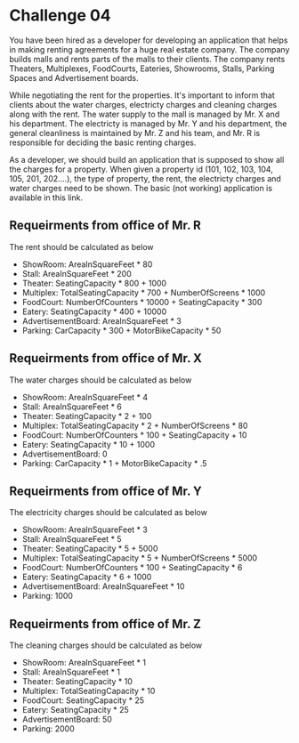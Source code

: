 
# Challenge 04

You have been hired as a developer for developing an application that helps in making renting agreements for a huge real estate company. The company builds malls and rents parts of the malls to their clients. The company rents Theaters, Multiplexes, FoodCourts, Eateries, Showrooms, Stalls, Parking Spaces and Advertisement boards.

While negotiating the rent for the properties. It's important to inform that clients about the water charges, electricty charges and cleaning charges along with the rent. The water supply to the mall is managed by Mr. X and his department. The electricty is managed by Mr. Y and his department, the general cleanliness is maintained by Mr. Z and his team, and Mr. R is responsible for deciding the basic renting charges.

As a developer, we should build an application that is supposed to show all the charges for a property. When given a property id (101, 102, 103, 104, 105, 201, 202....), the type of property, the rent, the electricty charges and water charges need to be shown. The basic (not working) application is available in this link. 

## Requeirments from office of Mr. R
The rent should be calculated as below
* ShowRoom:  AreaInSquareFeet * 80
* Stall: AreaInSquareFeet * 200
* Theater: SeatingCapacity * 800 + 1000
* Multiplex: TotalSeatingCapacity * 700 + NumberOfScreens * 1000
* FoodCourt: NumberOfCounters * 10000 + SeatingCapacity * 300
* Eatery: SeatingCapacity * 400 + 10000
* AdvertisementBoard: AreaInSquareFeet * 3
* Parking: CarCapacity * 300 + MotorBikeCapacity * 50

## Requeirments from office of Mr. X
The water charges should be calculated as below
* ShowRoom:  AreaInSquareFeet * 4
* Stall: AreaInSquareFeet * 6
* Theater: SeatingCapacity * 2 + 100
* Multiplex: TotalSeatingCapacity * 2 + NumberOfScreens * 80
* FoodCourt: NumberOfCounters * 100 + SeatingCapacity + 10
* Eatery: SeatingCapacity * 10 + 1000
* AdvertisementBoard: 0
* Parking: CarCapacity * 1 + MotorBikeCapacity * .5

## Requeirments from office of Mr. Y
The electricity charges should be calculated as below
* ShowRoom:  AreaInSquareFeet * 3
* Stall: AreaInSquareFeet * 5
* Theater: SeatingCapacity * 5 + 5000
* Multiplex: TotalSeatingCapacity * 5 + NumberOfScreens * 5000
* FoodCourt: NumberOfCounters * 100 + SeatingCapacity * 6
* Eatery: SeatingCapacity * 6 + 1000
* AdvertisementBoard: AreaInSquareFeet * 10
* Parking: 1000

## Requeirments from office of Mr. Z
The cleaning charges should be calculated as below
* ShowRoom:  AreaInSquareFeet * 1
* Stall: AreaInSquareFeet * 1
* Theater: SeatingCapacity * 10
* Multiplex: TotalSeatingCapacity * 10
* FoodCourt: SeatingCapacity * 25
* Eatery: SeatingCapacity * 25
* AdvertisementBoard: 50
* Parking: 2000

